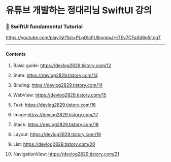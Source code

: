 # 유튜브 개발하는 정대리님 SwiftUI 강의

### 🔘 SwiftUI fundamental Tutorial
https://youtube.com/playlist?list=PLgOlaPUIbynqyJHiTEv7CFaXd8g5jtogT
    

---

#### Contents


1. Basic guide: https://devlog2829.tistory.com/12

2. State: https://devlog2829.tistory.com/13

3. Binding: https://devlog2829.tistory.com/14

4. WebView: https://devlog2829.tistory.com/15

5. Text: https://devlog2829.tistory.com/16

6. Image:https://devlog2829.tistory.com/17

7. Stack: https://devlog2829.tistory.com/18

8. Layout: https://devlog2829.tistory.com/19

9. List:  https://devlog2829.tistory.com/20

10. NavigationView: https://devlog2829.tistory.com/21
